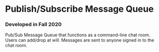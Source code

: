 # Publish/Subscribe Message Queue
### Developed in Fall 2020
Pub/Sub Message Queue that functions as a command-line chat room. Users can add/drop at will. Messages are sent to anyone signed in to the chat room.
